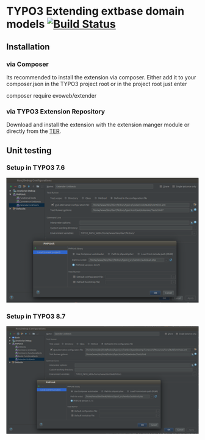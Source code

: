 TYPO3 Extending extbase domain models [![Build Status](https://travis-ci.org/evoWeb/extender.svg?branch=master)](https://travis-ci.org/evoWeb/extender)
=====================================


## Installation

### via Composer

Its recommended to install the extension via composer. Either add it to your composer.json
in the TYPO3 project root or in the project root just enter 

composer require evoweb/extender

### via TYPO3 Extension Repository

Download and install the extension with the extension manger module or directly from the
[TER](https://typo3.org/extensions/repository/view/extender).


## Unit testing

### Setup in TYPO3 7.6
![Unittesting in TYPO3 7][unit7]

### Setup in TYPO3 8.7
![Unittesting in TYPO3 8][unit8]


[unit7]: Documentation/Images/unittesting_typo3_7.png
[unit8]: Documentation/Images/unittesting_typo3_8.png
